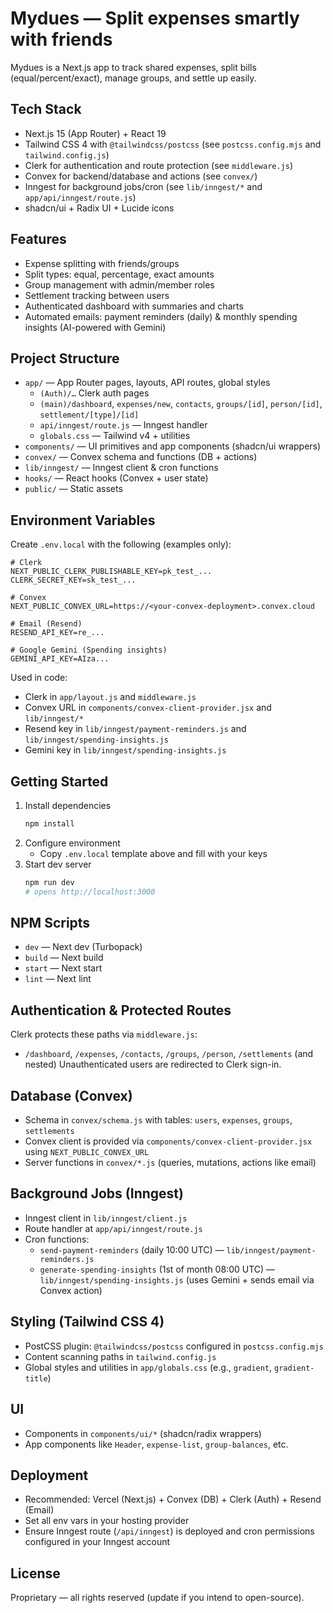 # Mydues — Split expenses smartly with friends

Mydues is a Next.js app to track shared expenses, split bills (equal/percent/exact), manage groups, and settle up easily.

## Tech Stack
- Next.js 15 (App Router) + React 19
- Tailwind CSS 4 with `@tailwindcss/postcss` (see `postcss.config.mjs` and `tailwind.config.js`)
- Clerk for authentication and route protection (see `middleware.js`)
- Convex for backend/database and actions (see `convex/`)
- Inngest for background jobs/cron (see `lib/inngest/*` and `app/api/inngest/route.js`)
- shadcn/ui + Radix UI + Lucide icons

## Features
- Expense splitting with friends/groups
- Split types: equal, percentage, exact amounts
- Group management with admin/member roles
- Settlement tracking between users
- Authenticated dashboard with summaries and charts
- Automated emails: payment reminders (daily) & monthly spending insights (AI-powered with Gemini)

## Project Structure
- `app/` — App Router pages, layouts, API routes, global styles
  - `(Auth)/…` Clerk auth pages
  - `(main)/dashboard`, `expenses/new`, `contacts`, `groups/[id]`, `person/[id]`, `settlement/[type]/[id]`
  - `api/inngest/route.js` — Inngest handler
  - `globals.css` — Tailwind v4 + utilities
- `components/` — UI primitives and app components (shadcn/ui wrappers)
- `convex/` — Convex schema and functions (DB + actions)
- `lib/inngest/` — Inngest client & cron functions
- `hooks/` — React hooks (Convex + user state)
- `public/` — Static assets

## Environment Variables
Create `.env.local` with the following (examples only):
```
# Clerk
NEXT_PUBLIC_CLERK_PUBLISHABLE_KEY=pk_test_...
CLERK_SECRET_KEY=sk_test_...

# Convex
NEXT_PUBLIC_CONVEX_URL=https://<your-convex-deployment>.convex.cloud

# Email (Resend)
RESEND_API_KEY=re_...

# Google Gemini (Spending insights)
GEMINI_API_KEY=AIza...
```

Used in code:
- Clerk in `app/layout.js` and `middleware.js`
- Convex URL in `components/convex-client-provider.jsx` and `lib/inngest/*`
- Resend key in `lib/inngest/payment-reminders.js` and `lib/inngest/spending-insights.js`
- Gemini key in `lib/inngest/spending-insights.js`

## Getting Started
1. Install dependencies
   ```bash
   npm install
   ```
2. Configure environment
   - Copy `.env.local` template above and fill with your keys
3. Start dev server
   ```bash
   npm run dev
   # opens http://localhost:3000
   ```

## NPM Scripts
- `dev` — Next dev (Turbopack)
- `build` — Next build
- `start` — Next start
- `lint` — Next lint

## Authentication & Protected Routes
Clerk protects these paths via `middleware.js`:
- `/dashboard`, `/expenses`, `/contacts`, `/groups`, `/person`, `/settlements` (and nested)
Unauthenticated users are redirected to Clerk sign-in.

## Database (Convex)
- Schema in `convex/schema.js` with tables: `users`, `expenses`, `groups`, `settlements`
- Convex client is provided via `components/convex-client-provider.jsx` using `NEXT_PUBLIC_CONVEX_URL`
- Server functions in `convex/*.js` (queries, mutations, actions like email)

## Background Jobs (Inngest)
- Inngest client in `lib/inngest/client.js`
- Route handler at `app/api/inngest/route.js`
- Cron functions:
  - `send-payment-reminders` (daily 10:00 UTC) — `lib/inngest/payment-reminders.js`
  - `generate-spending-insights` (1st of month 08:00 UTC) — `lib/inngest/spending-insights.js` (uses Gemini + sends email via Convex action)

## Styling (Tailwind CSS 4)
- PostCSS plugin: `@tailwindcss/postcss` configured in `postcss.config.mjs`
- Content scanning paths in `tailwind.config.js`
- Global styles and utilities in `app/globals.css` (e.g., `gradient`, `gradient-title`)

## UI
- Components in `components/ui/*` (shadcn/radix wrappers)
- App components like `Header`, `expense-list`, `group-balances`, etc.

## Deployment
- Recommended: Vercel (Next.js) + Convex (DB) + Clerk (Auth) + Resend (Email)
- Set all env vars in your hosting provider
- Ensure Inngest route (`/api/inngest`) is deployed and cron permissions configured in your Inngest account

## License
Proprietary — all rights reserved (update if you intend to open-source).
